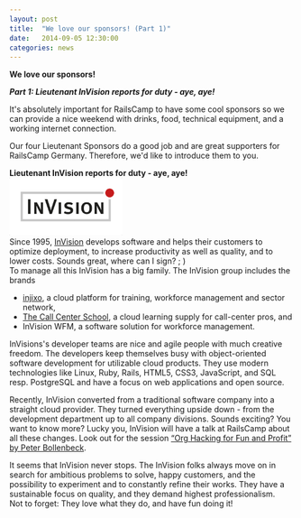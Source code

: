 ```yaml
---
layout: post
title:  "We love our sponsors! (Part 1)"
date:   2014-09-05 12:30:00
categories: news
---
```


**We love our sponsors!**

***Part 1: Lieutenant InVision reports for duty - aye, aye!***

It's absolutely important for RailsCamp to have some cool sponsors so we can provide a nice weekend with drinks, food, technical equipment, and a working internet connection.

Our four Lieutenant Sponsors do a good job and are great supporters for RailsCamp Germany. Therefore, we'd like to introduce them to you.    
  
    
**Lieutenant InVision reports for duty - aye, aye!**  
<img src="/img/invision.png" alt="InVision" style="width: 200px;" />  
Since 1995, [InVision](http://www.invision.de) develops software and helps their customers to optimize deployment, to increase productivity as well as quality, and to lower costs. Sounds great, where can I sign? ; )  
To manage all this InVision has a big family. The InVision group includes the brands 
* [injixo](http://www.injixo.com), a cloud platform for training, workforce management and sector network, 
* [The Call Center School](http://www.thecallcenterschool.com), a cloud learning supply for call-center pros, and
* InVision WFM, a software solution for workforce management.  

InVisions's developer teams are nice and agile people with much creative freedom. The developers keep themselves busy with object-oriented software development for utilizable cloud products. They use modern technologies like Linux, Ruby, Rails, HTML5, CSS3, JavaScript, and SQL resp. PostgreSQL and have a focus on web applications and open source.

Recently, InVision converted from a traditional software company into a straight cloud provider. They turned everything upside down - from the development department up to all company divisions. Sounds exciting? You want to know more? Lucky you, InVision will have a talk at RailsCamp about all these changes. Look out for the session [“Org Hacking for Fun and Profit” by Peter Bollenbeck](https://openspacer.org/13-railscamp-germany-2014/session/133-org-hacking-for-fun-and-profit/).

It seems that InVision never stops. The InVision folks always move on in search for ambitious problems to solve, happy customers, and the possibility to experiment and to constantly refine their works. They have a sustainable focus on quality, and they demand highest professionalism.  
Not to forget: They love what they do, and have fun doing it!


